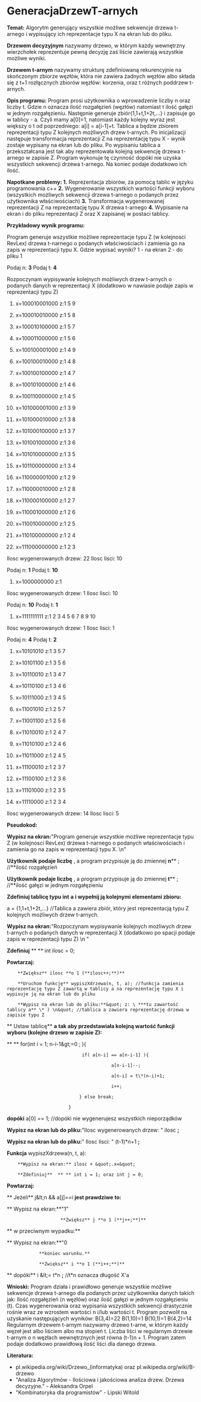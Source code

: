 # GeneracjaDrzewT-arnych

**Temat:** Algorytm generujący wszystkie możliwe sekwencje drzewa t-arnego i wypisujący ich reprezentacje typu X na ekran lub do pliku.

**Drzewem decyzyjnym** nazywamy drzewo, w którym każdy wewnętrzny wierzchołek reprezentuje pewną decyzję zaś liście zawierają wszystkie możliwe wyniki.

**Drzewem t-arnym** nazywamy strukturę zdefiniowaną rekurencyjnie na skończonym zbiorze węzłów, która nie zawiera żadnych węzłów albo składa się z t+1 rozłącznych zbiorów węzłów: korzenia, oraz t różnych poddrzew t-arnych.

**Opis programu:** Program prosi użytkownika o wprowadzenie liczby n oraz liczby t. Gdzie n oznacza ilość rozgałęzień (węzłów) natomiast t ilość gałęzi w jednym rozgałęzieniu. Następnie generuje zbiór{1,1+t,1+2t,...} i zapisuje go w tablicy - a. Czyli mamy a[0]=1, natomiast każdy kolejny wyraz jest większy o t od poprzedniego: a[i] = a[i-1]+t. Tablica a będzie zbiorem reprezentacji typu Z kolejnych możliwych drzew t-arnych. Po inicjalizacji następuje transformacja reprezentacji Z na reprezentację typu X - wynik zostaje wypisany na ekran lub do pliku. Po wypisaniu tablica a przekształcana jest tak aby reprezentowała kolejną sekwencję drzewa t-arnego w zapisie Z. Program wykonuje tę czynność dopóki nie uzyska wszystkich sekwencji drzewa t-arnego. Na koniec podaje dodatkowo ich ilość.

**Napotkane problemy: 1.** Reprezentacja zbiorów, za pomocą tablic w języku programowania c++ **2.** Wygenerowanie wszystkich wartości funkcji wyboru (wszystkich możliwych sekwencji drzewa t-arnego o podanych przez użytkownika właściwościach) **3.** Transformacja wygenerowanej reprezentacji Z na reprezentację typu X drzewa t-arnego **4.** Wypisanie na ekran i do pliku reprezentacji Z oraz X zapisanej w postaci tablicy.

**Przykładowy wynik programu:**

Program generuje wszystkie możliwe reprezentacje typu Z (w kolejnosci RevLex) drzewa t-narnego o podanych właściwościach i zamienia go na zapis w reprezentacji typu X. Gdzie wypisać wyniki? 1 - na ekran 2 - do pliku 1

Podaj n: **3**  Podaj t: **4**

Rozpoczynam wypisywanie kolejnych możliwych drzew t-arnych o podanych danych w reprezentacji X (dodatkowo w nawiasie podaje zapis w reprezentacji typu Z)

1. x=100010001000 z:1 5 9

2. x=100010010000 z:1 5 8

3. x=100010100000 z:1 5 7

4. x=100011000000 z:1 5 6

5. x=100100001000 z:1 4 9

6. x=100100010000 z:1 4 8

7. x=100100100000 z:1 4 7

8. x=100101000000 z:1 4 6

9. x=100110000000 z:1 4 5

10. x=101000001000 z:1 3 9

11. x=101000010000 z:1 3 8

12. x=101000100000 z:1 3 7

13. x=101001000000 z:1 3 6

14. x=101010000000 z:1 3 5

15. x=101100000000 z:1 3 4

16. x=110000001000 z:1 2 9

17. x=110000010000 z:1 2 8

18. x=110000100000 z:1 2 7

19. x=110001000000 z:1 2 6

20. x=110010000000 z:1 2 5

21. x=110100000000 z:1 2 4

22. x=111000000000 z:1 2 3

Ilosc wygenerowanych drzew: 22  Ilosc lisci: 10

Podaj n: **1**  Podaj t: **10**

1. x=1000000000 z:1

Ilosc wygenerowanych drzew: 1 Ilosc lisci: 10

Podaj n: **10**  Podaj t: **1**

1. x=1111111111 z:1 2 3 4 5 6 7 8 9 10

Ilosc wygenerowanych drzew: 1 Ilosc lisci: 1

Podaj n: **4**  Podaj t: **2**

1. x=10101010 z:1 3 5 7

2. x=10101100 z:1 3 5 6

3. x=10110010 z:1 3 4 7

4. x=10110100 z:1 3 4 6

5. x=10111000 z:1 3 4 5

6. x=11001010 z:1 2 5 7

7. x=11001100 z:1 2 5 6

8. x=11010010 z:1 2 4 7

9. x=11010100 z:1 2 4 6

10. x=11011000 z:1 2 4 5

11. x=11100010 z:1 2 3 7

12. x=11100100 z:1 2 3 6

13. x=11101000 z:1 2 3 5

14. x=11110000 z:1 2 3 4

Ilosc wygenerowanych drzew: 14 Ilosc lisci: 5

**Pseudokod:**

**Wypisz na ekran:**&quot;Program generuje wszystkie możliwe reprezentacje typu Z (w kolejnosci RevLex) drzewa t-narnego o podanych właściwościach i zamienia go na zapis w reprezentacji typu X. \n&quot;

**Użytkownik podaje liczbę** , a program przypisuje ją do zmiennej **n**** ; //**ilość rozgałęzień

**Użytkownik podaje liczbę** , a program przypisuje ją do zmiennej **t**** ; //**ilość gałęzi w jednym rozgałęzieniu

**Zdefiniuj tablicę typu int**  **a**  **i wypełnij ją kolejnymi elementami zbioru:**

a  = {1,1+t,1+2t,...} //Tablica a zawiera zbiór, który jest reprezentacją typu Z kolejnych możliwych drzew t-arnych.

**Wypisz na ekran:**&quot;Rozpoczynam wypisywanie kolejnych możliwych drzew t-arnych o podanych danych w reprezentacji X (dodatkowo po spacji podaje zapis w reprezentacji typu Z) \n &quot;

**Zdefiniuj**  ** ** int ilosc = 0;

**Powtarzaj:**

        **Zwiększ** ilosc **o 1 (**ilosc++;**)**

        **Uruchom funkcję** wypiszXdrzewa(n, t, a); //funkcja zamienia reprezentację typu Z zawartą w tablicy a na reprezentację typu X i wypisuje ją na ekran lub do pliku

        **Wypisz na ekran lub do pliku:**&quot; z: \ ***tu zawartość tablicy a** \* ) \n&quot; //tablica a zawiera reprezentację drzewa w zapisie typu Z

**        Ustaw tablicę**  **a** **tak aby przedstawiała kolejną wartość funkcji wyboru (kolejne drzewo w zapisie Z):**

**               ** for(int i = 1; n-i-1\&gt;=0 ; ){

                                if( a[n-i] == a[n-i-1] ){

                                           a[n-i-1]--;

                                           a[n-i] = t\*(n-i)+1;

                                           i++;

                               } else break;

                           }

**dopóki** a[0] == 1; //dopóki nie wygenerujesz wszystkich nieporządków

**Wypisz na ekran lub do pliku:**&quot;Ilosc wygenerowanych drzew: &quot; ilosc **;**

**Wypisz na ekran lub do pliku:**&quot;        Ilosc lisci: &quot; (t-1)\*n+1 **;**

**Funkcja** wypiszXdrzewa(n, t, a):

        **Wypisz na ekran:** ilosc + &quot;.x=&quot;

        **Zdefiniuj**  ** ** int i = 1; oraz int j = 0;

  **Powtarzaj:**

**                Jeżeli** j\&lt;n &amp;&amp; a[j]==i **jest prawdziwe to:**

**                        Wypisz na ekran:**&quot;1&quot;

                        **Zwiększ** j **o 1 (**j++;**)**

**                w przeciwnym wypadku:**

**                        Wypisz na ekran:**&quot;0

                **koniec warunku.**

                **Zwiększ** i **o 1 (**i++;**)**

**        dopóki** i \&lt;= t\*n **;** //t\*n oznacza długość X&#39;a

**Wnioski:** Program działa i prawidłowo generuje wszystkie możliwe sekwencje drzewa t-arnego dla podanych przez użytkownika danych takich jak: Ilość rozgałęzień (n węzłów) oraz ilość gałęzi w jednym rozgałęzieniu (t). Czas wygenerowania oraz wypisania wszystkich sekwencji drastycznie rośnie wraz ze wzrostem wartości n i/lub wartości t. Program pozwolił na uzyskanie następujących wyników: B(3,4)=22 B(1,10)=1 B(10,1)=1 B(4,2)=14 Regularnym drzewem t-arnym nazywamy drzewo t-arne, w którym każdy węzeł jest albo liściem albo ma stopień t. Liczba liści w regularnym drzewie t-arnym o n węzłach wewnętrznych jest równa (t-1)n + 1. Program zatem podaje dodatkowo prawidłową ilość liści dla danego drzewa.

**Literatura:**

- pl.wikipedia.org/wiki/Drzewo\_(informatyka) oraz pl.wikipedia.org/wiki/B-drzewo
- &quot;Analiza Algorytmów - Ilościowa i jakościowa analiza drzew. Drzewa decyzyjne.&quot; - Aleksandra Orpel
- &quot;Kombinatoryka dla programistów&quot; - Lipski Witold
